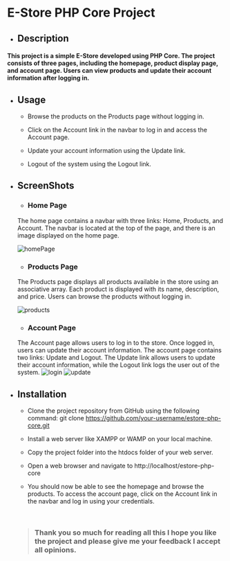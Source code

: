 # E-Store PHP Core Project
- ## Description 
#### This project is a simple E-Store developed using PHP Core. The project consists of three pages, including the homepage, product display page, and account page. Users can view products and update their account information after logging in.


- ## Usage
  -  Browse the products on the Products page without logging in.
  -  Click on the Account link in the navbar to log in and access the Account page.

  - Update your account information using the Update link.

  - Logout of the system using the Logout link.
   
 - ## ScreenShots
     - ### Home Page 
    The home page contains a navbar with three links: Home, Products, and Account. The navbar is located at the top of the page, and there is an image displayed on the home page.


      ![homePage](https://user-images.githubusercontent.com/130367407/236428388-9f07e4c5-48a5-4ac7-8f06-6aaf49effb97.jpg)
   - ### Products Page
   The Products page displays all products available in the store using an associative array. Each product is displayed with its name, description, and price. Users can browse the products without logging in.
   
      ![products](https://user-images.githubusercontent.com/130367407/236429474-c0f0c52f-91f0-44a9-ac69-d564cedc1da8.jpg)

      - ### Account Page
      The Account page allows users to log in to the store. Once logged in, users can update their account information. The account page contains two links: Update and Logout. The Update link allows users to update their account information, while the Logout link logs the user out of the system.
      ![login](https://user-images.githubusercontent.com/130367407/236429907-f186c6e0-9f27-4deb-a689-3a9e959713b0.jpg) 
      ![update](https://user-images.githubusercontent.com/130367407/236429998-9a2044d3-2230-4f91-abed-f6da22160e00.jpg)

- ## Installation 
  -  Clone the project repository from GitHub using the following command:
git clone
https://github.com/your-username/estore-php-core.git

  - Install a web server like XAMPP or WAMP on your local machine.

  - Copy the project folder into the htdocs folder of your web server.

  - Open a web browser and navigate to http://localhost/estore-php-core

  - You should now be able to see the homepage and browse the products. To access the account page, click on the Account link in the navbar and log in using your credentials.
   <br>
  
  > ### Thank you so much for reading all this I hope you like the project and please give me your feedback I accept all opinions.
